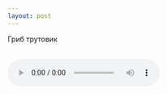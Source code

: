```yaml
---
layout: post
---
```



Гриб трутовик

<br/>

<audio controls>
    <source src="https://s3.amazonaws.com/audiobooks.deepidea.cloud/for_kids/Grib_Trutovik.mp3" type="audio/mpeg"/>
</audio>



